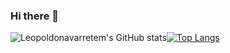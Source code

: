 ### Hi there 👋

<!--
**leopoldonavarretem/leopoldonavarretem** is a ✨ _special_ ✨ repository because its `README.md` (this file) appears on your GitHub profile.

Here are some ideas to get you started:

- 🔭 I’m currently working on ...
- 🌱 I’m currently learning ...
- 👯 I’m looking to collaborate on ...
- 🤔 I’m looking for help with ...
- 💬 Ask me about ...
- 📫 How to reach me: ...
- 😄 Pronouns: ...
- ⚡ Fun fact: ...
-->



![Leopoldonavarretem's GitHub stats](https://github-readme-stats.vercel.app/api?username=leopoldonavarretem&theme=radical&show_icons=true)[![Top Langs](https://github-readme-stats.vercel.app/api/top-langs/?username=leopoldonavarretem)](https://github.com/leopoldonavarretem/github-readme-stats)
